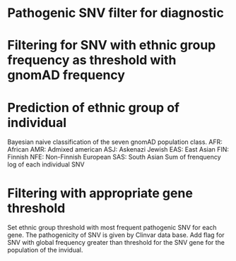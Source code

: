 # Pathogenic SNV filter for diagnostic
# Filtering for SNV with ethnic group frequency as threshold with gnomAD frequency

# Prediction of ethnic group of individual
Bayesian naive classification of the seven gnomAD population class.
AFR: African
AMR: Admixed american
ASJ: Askenazi Jewish
EAS: East Asian
FIN: Finnish
NFE: Non-Finnish European
SAS: South Asian
Sum of frenquency log of each individual SNV

# Filtering with appropriate gene threshold
Set ethnic group threshold with most frequent pathogenic SNV for each gene. 
The pathogenicity of SNV is given by Clinvar data base. 
Add flag for SNV with global frequency greater than threshold for the SNV gene for the population of the invidual.
